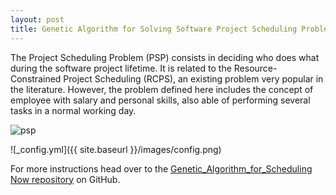 ```yaml
---
layout: post
title: Genetic Algorithm for Solving Software Project Scheduling Problems.
---
```


The Project Scheduling Problem (PSP) consists in deciding who does what during the software project lifetime. It is related to the Resource-Constrained Project Scheduling (RCPS), an existing problem very popular in the literature. However, the problem defined here includes the concept of employee with salary and personal skills, also able of performing several tasks in a normal working day.


![psp](http://tracer.lcc.uma.es/problems/psp/ingsw-instance.gif )

![_config.yml]({{ site.baseurl }}/images/config.png)

For more instructions head over to the [Genetic_Algorithm_for_Scheduling Now repository](https://github.com/skalaouzis/Genetic_Algorithm_for_Scheduling) on GitHub.

